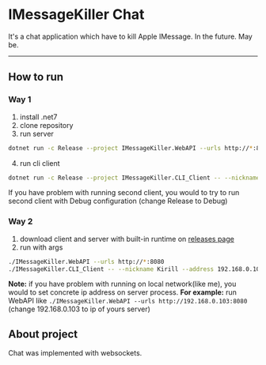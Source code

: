 ﻿# IMessageKiller Chat

It's a chat application which have to kill Apple IMessage. In the future. May be.

---

## How to run

### Way 1

1. install .net7
2. clone repository
3. run server

```bash
dotnet run -c Release --project IMessageKiller.WebAPI --urls http://*:8080
```
4. run cli client
```bash
dotnet run -c Release --project IMessageKiller.CLI_Client -- --nickname Kirill --address 192.168.0.103:8080
```
If you have problem with running second client, you would to try to run second client with Debug configuration (change Release to Debug)

### Way 2

1. download client and server with built-in runtime on [releases page](https://github.com/kirillgalov/IMessageKiller/releases/tag/Publish)
2. run with args
```bash
./IMessageKiller.WebAPI --urls http://*:8080
./IMessageKiller.CLI_Client -- --nickname Kirill --address 192.168.0.103:8080
```

**Note:** if you have problem with running on local network(like me), you would to set concrete ip address on server process.
**For example:**
run WebAPI like ``./IMessageKiller.WebAPI --urls http://192.168.0.103:8080`` (change 192.168.0.103 to ip of yours server)

## About project
Chat was implemented with websockets.
